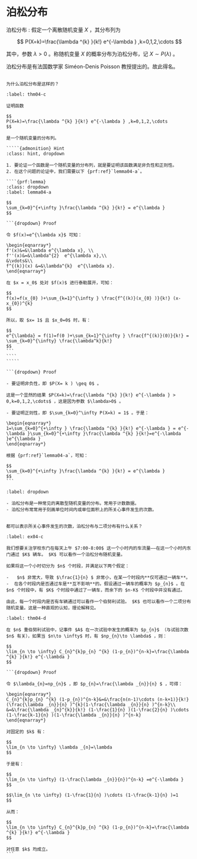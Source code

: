 # 泊松分布


泊松分布
: 假定一个离散随机变量 $X$ ，其分布列为

$$
P(X=k)=\frac{\lambda ^{k} }{k!} e^{-\lambda } ,k=0,1,2,\cdots 
$$

其中，参数 $\lambda >0$ 。称随机变量 $X$ 的概率分布为泊松分布，记 $X\sim P(\lambda)$ 。


泊松分布是有法国数学家 Siméon-Denis Poisson 教授提出的。故此得名。

```{admonition} Question

为什么泊松分布是这样的？
```


``````{prf:theorem} 
:label: thm04-c
 
证明函数

$$
P(X=k)=\frac{\lambda ^{k} }{k!} e^{-\lambda } ,k=0,1,2,\cdots 
$$

是一个随机变量的分布列。

`````{admonition} Hint
:class: hint, dropdown

1. 要论证一个函数是一个随机变量的分布列，就是要证明该函数满足非负性和正则性。
2. 在这个问题的论证中，我们需要以下 {prf:ref}`lemma04-a`。

````{prf:lemma} 
:class: dropdown 
:label: lemma04-a

$$
\sum_{k=0}^{+\infty }\frac{\lambda ^{k} }{k!} = e^{\lambda }
$$

```{dropdown} Proof

令 $f(x)=e^{\lambda x}$ 可知：

\begin{eqnarray*}
f'(x)&=&\lambda e^{\lambda x}, \\ 
f''(x)&=&\lambda^{2}  e^{\lambda x},\\ 
&\vdots&\\
f^{(k)}(x) &=&\lambda^{k}  e^{\lambda x}.
\end{eqnarray*}

在 $x = x_0$ 处对 $f(x)$ 进行泰勒展开，可知：

$$
f(x)=f(x_{0} )+\sum_{k=1}^{\infty } \frac{f^{(k)}(x_{0} )}{k!} (x-x_{0})^{k}
$$

所以，取 $x= 1$ 且 $x_0=0$ 时，有：

$$
e^{\lambda} = f(1)=f(0 )+\sum_{k=1}^{\infty } \frac{f^{(k)}(0)}{k!} = \sum_{k=0}^{\infty} \frac{\lambda^k}{k!}
$$
```
````
`````

```{dropdown} Proof

- 要证明非负性，即 $P(X= k ) \geq 0$ 。

这是一个显然的结果 $P(X=k)=\frac{\lambda ^{k} }{k!} e^{-\lambda } > 0,k=0,1,2,\cdots$ ，这是因为参数 $\lambda>0$ 。

- 要证明正则性，即 $\sum_{k=0}^\infty P(X=k) = 1$ 。于是：

\begin{eqnarray*}
1=\sum_{k=0}^{+\infty } \frac{\lambda ^{k} }{k!} e^{-\lambda } = e^{-\lambda }\sum_{k=0}^{+\infty }\frac{\lambda ^{k} }{k!}=e^{-\lambda }e^{\lambda }
\end{eqnarray*}

根据 {prf:ref}`lemma04-a`，可知：

$$
\sum_{k=0}^{+\infty }\frac{\lambda ^{k} }{k!} = e^{\lambda }
$$
```    
``````

```{prf:remark} 
:label: dropdown

- 泊松分布是一种常见的离散型随机变量的分布。常用于计数数据。
- 泊松分布常常用于刻画单位时间内或单位面积上的所关心事件发生的次数。
```


```{admonition} Question

都可以表示所关心事件发生的次数，泊松分布与二项分布有什么关系？
```


```{prf:example}
:label: ex04-c

我们想要关注学校东门在每天上午 $7:00-8:00$ 这一个小时内的车流量——在这一个小时内东门通过 $K$ 辆车。 $K$ 可以看作一个泊松分布随机变量。

如果将这一个小时切分为 $n$ 个时段，并满足以下两个假定：

-   $n$ 非常大，导致 $\frac{1}{n} $ 非常小，在某一个时段内**仅可通过一辆车**。
-  在各个时段内是否通过车是**互不影响**的。假设通过一辆车的概率为 $p_{n}$ 。在 $n$ 个时段中，有 $K$ 个时段中通过了一辆车，而余下的 $n-K$ 个时段中并没有通过。

由此，每一个时段内是否有车辆通过可以看作一个伯努利试验。 $K$ 也可以看作一个二项分布随机变量。这是一种直观的认知，理论解释见。
```

````{prf:theorem}
:label: thm04-d

在 $n$ 重伯努利试验中，记事件 $A$ 在一次试验中发生的概率为 $p_{n}$ （与试验次数 $n$ 有关），如果当 $n\to \infty$ 时，有 $np_{n}\to \lambda$ ，则：

$$
\lim_{n \to \infty} C_{n}^{k}p_{n} ^{k} (1-p_{n})^{n-k}=\frac{\lambda ^{k} }{k!} e^{-\lambda }
$$

```{dropdown} Proof

令 $\lambda_{n}=np_{n}$ ，即 $p_{n}=\frac{\lambda _{n}}{n} $ ，可得：

\begin{eqnarray*}
C_{n}^{k}p_{n} ^{k} (1-p_{n})^{n-k}&=&\frac{n(n-1)\cdots (n-k+1)}{k!} (\frac{\lambda _{n}}{n} )^{k}(1-\frac{\lambda _{n}}{n} )^{n-k}\\
&=&\frac{\lambda _{n}^{k}}{k!} (1-\frac{1}{n} )(1-\frac{2}{n} )\cdots (1-\frac{k-1}{n} )(1-\frac{\lambda _{n}}{n} )^{n-k}
\end{eqnarray*}

对固定的 $k$ 有：

$$
\lim_{n \to \infty} \lambda _{n}=\lambda
$$

于是有：

$$
\lim_{n \to \infty} (1-\frac{\lambda _{n}}{n})^{n-k} =e^{-\lambda }
$$

$$\lim_{n \to \infty} (1-\frac{1}{n} )\cdots (1-\frac{k-1}{n} )=1
$$

从而：

$$
\lim_{n \to \infty} C_{n}^{k}p_{n} ^{k} (1-p_{n})^{n-k}=\frac{\lambda ^{k} }{k!} e^{-\lambda }
$$

对任意 $k$ 均成立。
```
````

